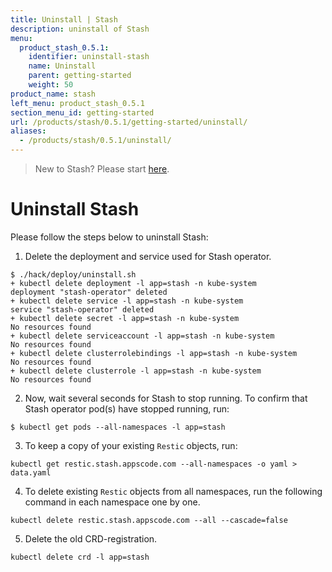 ```yaml
---
title: Uninstall | Stash
description: uninstall of Stash
menu:
  product_stash_0.5.1:
    identifier: uninstall-stash
    name: Uninstall
    parent: getting-started
    weight: 50
product_name: stash
left_menu: product_stash_0.5.1
section_menu_id: getting-started
url: /products/stash/0.5.1/getting-started/uninstall/
aliases:
  - /products/stash/0.5.1/uninstall/
---
```


> New to Stash? Please start [here](/docs/tutorial.md).

# Uninstall Stash
Please follow the steps below to uninstall Stash:

1. Delete the deployment and service used for Stash operator.
```console
$ ./hack/deploy/uninstall.sh
+ kubectl delete deployment -l app=stash -n kube-system
deployment "stash-operator" deleted
+ kubectl delete service -l app=stash -n kube-system
service "stash-operator" deleted
+ kubectl delete secret -l app=stash -n kube-system
No resources found
+ kubectl delete serviceaccount -l app=stash -n kube-system
No resources found
+ kubectl delete clusterrolebindings -l app=stash -n kube-system
No resources found
+ kubectl delete clusterrole -l app=stash -n kube-system
No resources found
```

2. Now, wait several seconds for Stash to stop running. To confirm that Stash operator pod(s) have stopped running, run:
```console
$ kubectl get pods --all-namespaces -l app=stash
```

3. To keep a copy of your existing `Restic` objects, run:
```console
kubectl get restic.stash.appscode.com --all-namespaces -o yaml > data.yaml
```

4. To delete existing `Restic` objects from all namespaces, run the following command in each namespace one by one.
```
kubectl delete restic.stash.appscode.com --all --cascade=false
```

5. Delete the old CRD-registration.
```console
kubectl delete crd -l app=stash
```
